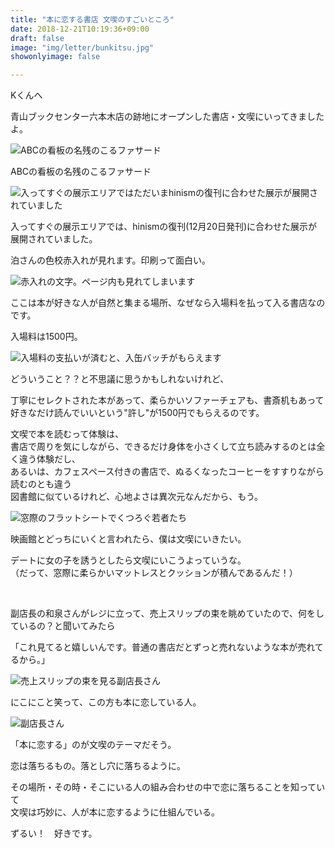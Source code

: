 ```yaml
---
title: "本に恋する書店 文喫のすごいところ"
date: 2018-12-21T10:19:36+09:00
draft: false
image: "img/letter/bunkitsu.jpg"
showonlyimage: false

---
```


Kくんへ

青山ブックセンター六本木店の跡地にオープンした書店・文喫にいってきましたよ。

<!--more-->

![ABCの看板の名残のこるファサード](https://i.imgur.com/JEuh0r6.jpg)

ABCの看板の名残のこるファサード

![入ってすぐの展示エリアではただいまhinismの復刊に合わせた展示が展開されていました](https://i.imgur.com/PiFIxkO.jpg)

入ってすぐの展示エリアでは、hinismの復刊(12月20日発刊)に合わせた展示が展開されていました。

泊さんの色校赤入れが見れます。印刷って面白い。

![赤入れの文字。ページ内も見れてしまいます](https://i.imgur.com/NMnoil6.jpg)

ここは本が好きな人が自然と集まる場所、なぜなら入場料を払って入る書店なのです。

入場料は1500円。

![入場料の支払いが済むと、入缶バッチがもらえます](https://i.imgur.com/1iYwPVQ.jpg)

どういうこと？？と不思議に思うかもしれないけれど、  

丁寧にセレクトされた本があって、柔らかいソファーチェアも、書斎机もあって  
好きなだけ読んでいいという"許し"が1500円でもらえるのです。

文喫で本を読むって体験は、  
書店で周りを気にしながら、できるだけ身体を小さくして立ち読みするのとは全く違う体験だし、  
あるいは、カフェスペース付きの書店で、ぬるくなったコーヒーをすすりながら読むのとも違う  
図書館に似ているけれど、心地よさは異次元なんだから、もう。

![窓際のフラットシートでくつろぐ若者たち](https://i.imgur.com/NEn9gvv.jpg)

映画館とどっちにいくと言われたら、僕は文喫にいきたい。

デートに女の子を誘うとしたら文喫にいこうよっていうな。  
（だって、窓際に柔らかいマットレスとクッションが積んであるんだ！）

<br />

副店長の和泉さんがレジに立って、売上スリップの束を眺めていたので、何をしているの？と聞いてみたら

「これ見てると嬉しいんです。普通の書店だとずっと売れないような本が売れてるから。」

![売上スリップの束を見る副店長さん](https://i.imgur.com/cq3RiFY.jpg)

にこにこと笑って、この方も本に恋している人。

![副店長さん](https://i.imgur.com/ogqzGpE.jpg)

「本に恋する」のが文喫のテーマだそう。

恋は落ちるもの。落とし穴に落ちるように。

その場所・その時・そこにいる人の組み合わせの中で恋に落ちることを知っていて  
文喫は巧妙に、人が本に恋するように仕組んでいる。

ずるい！　好きです。
